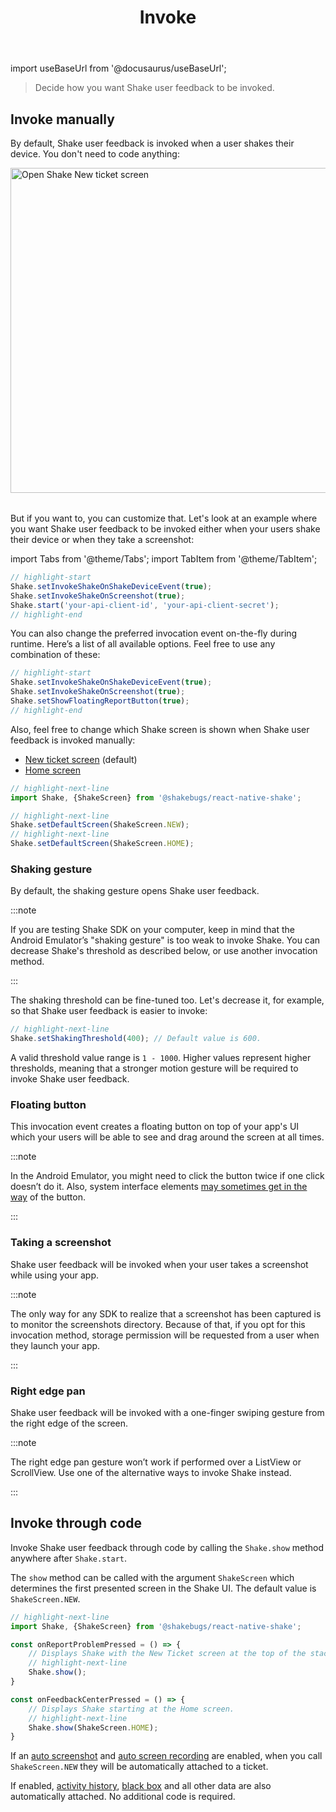 ﻿---
id: invoke
title: Invoke
---

import useBaseUrl from '@docusaurus/useBaseUrl';

>Decide how you want Shake user feedback to be invoked.

## Invoke manually
By default, Shake user feedback is invoked when a user shakes their device.
You don't need to code anything:

<table class="media-container mt-40 mb-40">
<img
  alt="Open Shake New ticket screen"
  width="520"
  src={useBaseUrl('img/open-shake-new-ticket-screen.svg')}
/>
</table>

But if you want to, you can customize that.
Let's look at an example where you want Shake user feedback to be invoked either when your users shake their device or when they take a screenshot:

import Tabs from '@theme/Tabs';
import TabItem from '@theme/TabItem';

```javascript title="App.js"
// highlight-start
Shake.setInvokeShakeOnShakeDeviceEvent(true);
Shake.setInvokeShakeOnScreenshot(true);
Shake.start('your-api-client-id', 'your-api-client-secret');
// highlight-end
```

You can also change the preferred invocation event on-the-fly during runtime.
Here’s a list of all available options. Feel free to use any combination of these:

```javascript title="App.js"
// highlight-start
Shake.setInvokeShakeOnShakeDeviceEvent(true);
Shake.setInvokeShakeOnScreenshot(true);
Shake.setShowFloatingReportButton(true);
// highlight-end
```

Also, feel free to change which Shake screen is shown when Shake user feedback is invoked manually:
* [New ticket screen](/react/shake-ui/new-ticket-screen.md) (default)
* [Home screen](/react/shake-ui/home-screen.md)

```javascript title="App.js"
// highlight-next-line
import Shake, {ShakeScreen} from '@shakebugs/react-native-shake';

// highlight-next-line
Shake.setDefaultScreen(ShakeScreen.NEW);
// highlight-next-line
Shake.setDefaultScreen(ShakeScreen.HOME);
```

### Shaking gesture
By default, the shaking gesture opens Shake user feedback.

:::note

If you are testing Shake SDK on your computer, keep in mind that the Android Emulator’s "shaking gesture"
is too weak to invoke Shake. You can decrease Shake's threshold as described below, or use another invocation method.

:::

The shaking threshold can be fine-tuned too. Let's decrease it, for example, so that Shake user feedback is easier to invoke:

```javascript title="App.js"
// highlight-next-line
Shake.setShakingThreshold(400); // Default value is 600.
```

A valid threshold value range is `1 - 1000`. Higher values represent higher thresholds, meaning that a stronger 
motion gesture will be required to invoke Shake user feedback.

### Floating button
This invocation event creates a floating button on top of your app's UI which your users
will be able to see and drag around the screen at all times.

:::note

In the Android Emulator, you might need to click the button twice if one click doesn’t do it.
Also, system interface elements [may sometimes get in the way](https://help.shakebugs.com/en/articles/3321805-the-report-a-bug-button-is-hidden-behind-an-interface-element) of the button.

:::

### Taking a screenshot
Shake user feedback will be invoked when your user takes a screenshot while using your app.

:::note

The only way for any SDK to realize that a screenshot has been captured is to monitor the screenshots directory.
Because of that, if you opt for this invocation method, storage permission will be requested from a user when they launch your app.

:::

### Right edge pan
Shake user feedback will be invoked with a one-finger swiping gesture from the right edge of the screen.

:::note

The right edge pan gesture won’t work if performed over a ListView or ScrollView.
Use one of the alternative ways to invoke Shake instead.

:::

## Invoke through code
Invoke Shake user feedback through code by calling the `Shake.show` method anywhere after `Shake.start`.

The `show` method can be called with the argument `ShakeScreen` which determines the first presented screen in the Shake UI.
The default value is `ShakeScreen.NEW`.

```javascript title="App.js"
// highlight-next-line
import Shake, {ShakeScreen} from '@shakebugs/react-native-shake';

const onReportProblemPressed = () => {
    // Displays Shake with the New Ticket screen at the top of the stack.
    // highlight-next-line
    Shake.show();
}

const onFeedbackCenterPressed = () => {
    // Displays Shake starting at the Home screen.
    // highlight-next-line
    Shake.show(ShakeScreen.HOME);
}
```

If an [auto screenshot](/react/configuration-and-data/auto-screenshot.md) and
[auto screen recording](/react/configuration-and-data/auto-screen-recording.md) are enabled,
when you call `ShakeScreen.NEW` they will be automatically attached to a ticket.

If enabled, [activity history](/react/configuration-and-data/activity-history.md),
[black box](/react/configuration-and-data/black-box.md) and all other data are also automatically attached.
No additional code is required.